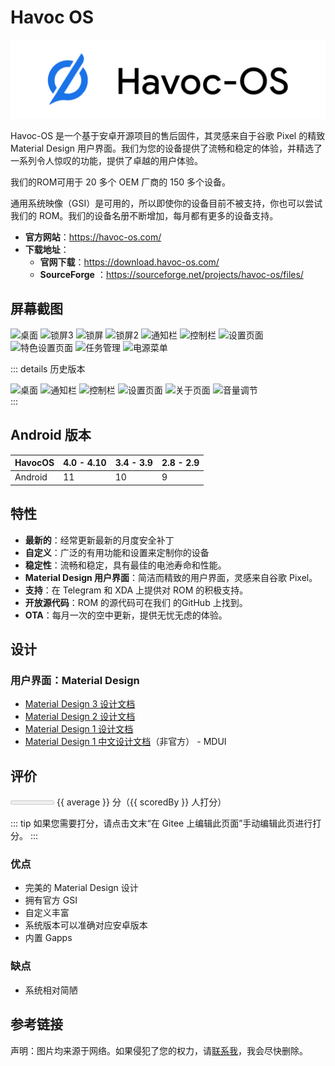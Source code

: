 # Havoc OS

<img class="banner-img" src="./images/logo/havocos.png" alt="Havoc OS LOGO"/>

Havoc-OS 是一个基于安卓开源项目的售后固件，其灵感来自于谷歌 Pixel 的精致 Material Design 用户界面。我们为您的设备提供了流畅和稳定的体验，并精选了一系列令人惊叹的功能，提供了卓越的用户体验。

我们的ROM可用于 20 多个 OEM 厂商的 150 多个设备。

通用系统映像（GSI）是可用的，所以即使你的设备目前不被支持，你也可以尝试我们的 ROM。我们的设备名册不断增加，每月都有更多的设备支持。

* __官方网站__：<https://havoc-os.com/>
* __下载地址__：
  * __官网下载__：<https://download.havoc-os.com/>
  * __SourceForge__ <Badge type="tip" text="官方" /> ：<https://sourceforge.net/projects/havoc-os/files/>

## 屏幕截图

<div class="screenshotList">
<img src="https://havoc-os.com/src/img/screenshots/Screenshot_3.png" alt="桌面" title="桌面"/>
<img src="https://havoc-os.com/src/img/screenshots/Screenshot_10.png" alt="锁屏3" title="锁屏3"/>
<img src="https://havoc-os.com/src/img/screenshots/Screenshot_1.png" alt="锁屏" title="锁屏"/>
<img src="https://havoc-os.com/src/img/screenshots/Screenshot_2.png" alt="锁屏2" title="锁屏2"/>
<img src="https://havoc-os.com/src/img/screenshots/Screenshot_4.png" alt="通知栏" title="通知栏"/>
<img src="https://havoc-os.com/src/img/screenshots/Screenshot_5.png" alt="控制栏" title="控制栏"/>
<img src="https://havoc-os.com/src/img/screenshots/Screenshot_7.png" alt="设置页面" title="设置页面"/>
<img src="https://havoc-os.com/src/img/screenshots/Screenshot_8.png" alt="特色设置页面" title="特色设置页面"/>
<img src="https://havoc-os.com/src/img/screenshots/Screenshot_9.png" alt="任务管理" title="任务管理"/>
<img src="https://havoc-os.com/src/img/screenshots/Screenshot_6.png" alt="电源菜单" title="电源菜单"/>
</div>

::: details 历史版本
<div class="screenshotList">
<img src="https://a.fsdn.com/con/app/proj/havoc-os/screenshots/Screenshot_Ruthless_Launcher_20180803-133540.png/max/max/1" alt="桌面" title="桌面"/>
<img src="https://a.fsdn.com/con/app/proj/havoc-os/screenshots/Screenshot_Ruthless_Launcher_20180803-133603.png/max/max/1" alt="通知栏" title="通知栏"/>
<img src="https://a.fsdn.com/con/app/proj/havoc-os/screenshots/Screenshot_Ruthless_Launcher_20180803-133607.png/max/max/1" alt="控制栏" title="控制栏"/>
<img src="https://a.fsdn.com/con/app/proj/havoc-os/screenshots/Screenshot_Settings_20180803-133611.png/max/max/1" alt="设置页面" title="设置页面"/>
<img src="https://a.fsdn.com/con/app/proj/havoc-os/screenshots/Screenshot_Settings_20180803-012439.png/max/max/1" alt="关于页面" title="关于页面"/>
<img src="https://a.fsdn.com/con/app/proj/havoc-os/screenshots/Screenshot_Ruthless_Launcher_20180803-133626.png/max/max/1" alt="音量调节" title="音量调节"/>
</div>
:::

## Android 版本

| HavocOS | 4.0 - 4.10 | 3.4 - 3.9 | 2.8 - 2.9 |
| ------- | ---------- | --------- | --------- |
| Android | 11         | 10        | 9         |

## 特性

* __最新的__：经常更新最新的月度安全补丁
* __自定义__：广泛的有用功能和设置来定制你的设备
* __稳定性__：流畅和稳定，具有最佳的电池寿命和性能。
* __Material Design 用户界面__：简洁而精致的用户界面，灵感来自谷歌 Pixel。
* __支持__：在 Telegram 和 XDA 上提供对 ROM 的积极支持。
* __开放源代码__：ROM 的源代码可在我们 的GitHub 上找到。
* __OTA__：每月一次的空中更新，提供无忧无虑的体验。

## 设计

### 用户界面：Material Design <Badge type="tip" text="灵感来源" />

* [Material Design 3 设计文档](https://m3.material.io/)
* [Material Design 2 设计文档](https://m2.material.io/)
* [Material Design 1 设计文档](https://m1.material.io/)
* [Material Design 1 中文设计文档](https://www.mdui.org/design/)（非官方） - MDUI

## 评价

<meter id="fuel" min="0" max="50" low="25" high="40" optimum="45" :value="average*10"></meter>
{{ average }} 分（{{ scoredBy }} 人打分）

::: tip
如果您需要打分，请点击文末“在 Gitee 上编辑此页面”手动编辑此页进行打分。
:::

<Score :scoreList="scoreList" />

### 优点

* 完美的 Material Design 设计
* 拥有官方 GSI
* 自定义丰富
* 系统版本可以准确对应安卓版本
* 内置 Gapps <Badge type="tip" text="可选" />

### 缺点

* 系统相对简陋

## 参考链接

声明：图片均来源于网络。如果侵犯了您的权力，请[联系我](mailto:jesse205@qq.com)，我会尽快删除。

<script setup>

// 在这里添加数据即可打分
const scoreList = [
    {
        name: "Jesse205",
        score: 5
    },
]

</script>
